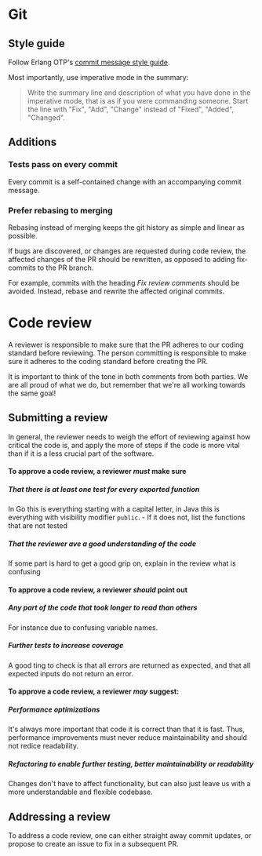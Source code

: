 # Git

## Style guide

Follow Erlang OTP's [commit message style
guide](https://github.com/erlang/otp/wiki/writing-good-commit-messages).

Most importantly, use imperative mode in the summary:

> Write the summary line and description of what you have done in the
> imperative mode, that is as if you were commanding someone. Start the
> line with "Fix", "Add", "Change" instead of "Fixed", "Added", "Changed".

## Additions

### Tests pass on every commit

Every commit is a self-contained change with an accompanying commit
message.

### Prefer rebasing to merging

Rebasing instead of merging keeps the git history as simple and linear as
possible.

If bugs are discovered, or changes are requested during code review, the
affected changes of the PR should be rewritten, as opposed to adding
fix-commits to the PR branch.

For example, commits with the heading _Fix review comments_ should be
avoided. Instead, rebase and rewrite the affected original commits.

# Code review

A reviewer is responsible to make sure that the PR adheres to our coding
standard before reviewing. The person committing is responsible to make sure it
adheres to the coding standard before creating the PR.

It is important to think of the tone in both comments from both parties. We are
all proud of what we do, but remember that we're all working towards the same
goal!

## Submitting a review

In general, the reviewer needs to weigh the effort of reviewing against how critical the
code is, and apply the more of steps if the code is more vital than if it is a less crucial part of the software.

#### To approve a code review, a reviewer _must_ make sure

##### That there is at least one test for every exported function

In Go this is everything starting with a capital letter, in Java this is
everything with visibility modifier `public`. - If it does not, list the functions that are not tested

##### That the reviewer ave a good understanding of the code

If some part is hard to get a good grip on, explain in the review what is confusing

#### To approve a code review, a reviewer _should_ point out

##### Any part of the code that took longer to read than others

For instance due to confusing variable names.

##### Further tests to increase coverage

A good ting to check is that all errors are returned as expected, and that all expected inputs do not return an error.

#### To approve a code review, a reviewer _may_ suggest:

##### Performance optimizations

It's always more important that code it is correct than that it is fast. Thus, performance improvements must never reduce maintainability and should not redice readability.

##### Refactoring to enable further testing, better maintainability or readability

Changes don't have to affect functionality, but can also just leave us with a more understandable and flexible codebase.

## Addressing a review

To address a code review, one can either straight away commit updates, or
propose to create an issue to fix in a subsequent PR.
